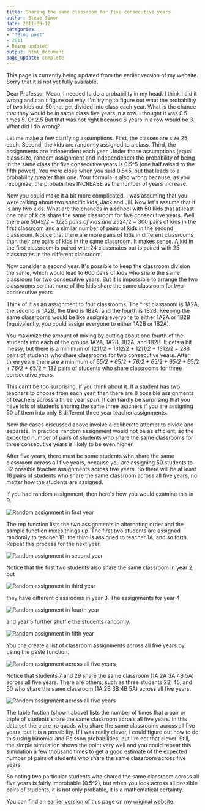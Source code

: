 ```yaml
---
title: Sharing the same classroom for five consecutive years
author: Steve Simon
date: 2011-09-12
categories:
- "*Blog post"
- 2011
- Being updated
output: html_document
page_update: complete
---
```


This page is currently being updated from the earlier version of my website. Sorry that it is not yet fully available.

<!---More--->

Dear Professor Mean, I needed to do a probability in my head. I think I did it wrong and can't figure out why. I'm trying to figure out what the probability of two kids out 50 that get divided into class each year. What is the chance that they would be in same class five years in a row. I thought it was 0.5 times 5. Or 2.5 But that was not right because 6 years in a row would be 3. What did I do wrong?

Let me make a few clarifying assumptions. First, the classes are size 25 each. Second, the kids are randomly assigned to a class. Third, the assignments are independent each year. Under those assumptions (equal class size, random assignment and independence) the probability of being in the same class for five consecutive years is 0.5^5 (one half raised to the fifth power). You were close when you said 0.5*5, but that leads to a probability greater than one. Your formula is also wrong because, as you recognize, the probabilities INCREASE as the number of years increase.

Now you could make it a bit more complicated. I was assuming that you were talking about two specific kids, Jack and Jill. Now let's assume that it is any two kids. What are the chances in a school with 50 kids that at least one pair of kids share the same classroom for five consecutive years. Well, there are 50*49/2 = 1225 pairs of kids and 25*24/2 = 300 pairs of kids in the first classroom and a similar number of pairs of kids in the second classroom. Notice that there are more pairs of kids in different classrooms than their are pairs of kids in the same classroom. It makes sense. A kid in the first classroom is paired with 24 classmates but is paired with 25 classmates in the different classroom.

Now consider a second year. It's possible to keep the classroom division the same, which would lead to 600 pairs of kids who share the same classroom for two consecutive years. But it is impossible to arrange the two classrooms so that none of the kids share the same classroom for two consecutive years.

Think of it as an assignment to four classrooms. The first classroom is 1A2A, the second is 1A2B, the third is 1B2A, and the fourth is 1B2B. Keeping the same classrooms would be like assignig everyone to either 1A2A or 1B2B (equivalently, you could assign everyone to either 1A2B or 1B2A).

You maximize the amount of mixing by putting about one fourth of the students into each of the groups 1A2A, 1A2B, 1B2A, and 1B2B. It gets a bit messy, but there is a minimum of 12*11/2 + 13*12/2 + 12*11/2 + 13*12/2 = 288 pairs of students who share classrooms for two consecutive years. After three years there are a minimum of 6*5/2 + 6*5/2 + 7*6/2 + 6*5/2 + 6*5/2 + 6*5/2 + 7*6/2 + 6*5/2 = 132 pairs of students who share classrooms for three consecutive years.

This can't be too surprising, if you think about it. If a student has two teachers to choose from each year, then there are 8 possible assignments of teachers across a three year span. It can hardly be surprising that you have lots of students sharing the same three teachers if you are assigning 50 of them into only 8 different three year teacher assignments.

Now the cases discussed above involve a deliberate attempt to divide and separate. In practice, random assignment would not be as efficient, so the expected number of pairs of students who share the same classrooms for three consecutive years is likely to be even higher.

After five years, there must be some students who share the same classroom across all five years, because you are assigning 50 students to 32 possible teacher assignments across five years. So there will be at least 18 pairs of students who share the same classroom across all five years, no matter how the students are assigned.

If you had random assignment, then here's how you would examine this in R.

![Random assignment in first year](http://www.pmean.com/new-image/11/classroom01.png)

The rep function lists the two assignments in alternating order and the sample function mixes things up. The first two students are assigned randomly to teacher 1B, the third is assigned to teacher 1A, and so forth. Repeat this process for the next year.

![Random assignment in second year](http://www.pmean.com/new-image/11/classroom02.png)

Notice that the first two students also share the same classroom in year 2, but

![Random assignment in third year](http://www.pmean.com/new-image/11/classroom03.png)

they have different classrooms in year 3. The assignments for year 4

![Random assignment in fourth year](http://www.pmean.com/new-image/11/classroom04.png)

and year 5 further shuffle the students randomly.

![Random assignment in fifth year](http://www.pmean.com/new-image/11/classroom05.png)

You cna create a list of classroom assignments across all five years by using the paste function.

![Random assignment across all five years](http://www.pmean.com/new-image/11/classroom06.png)

Notice that students 7 and 29 share the same classroom (1A 2A 3A 4B 5A) across all five years. There are others, such as three students 23, 45, and 50 who share the same classroom (1A 2B 3B 4B 5A) across all five years.

![Random assignment across all five years](http://www.pmean.com/new-image/11/classroom07.png)

The table fuction (shown above) lists the number of times that a pair or triple of students share the same classroom across all five years. In this data set there are no quads who share the same classrooms across all five years, but it is a possibility. If I was really clever, I could figure out how to do this using binomial and Poisson probabilities, but I'm not that clever. Still, the simple simulation shows the point very well and you could repeat this simulation a few thousand times to get a good estimate of the expected number of pairs of students who share the same classroom across five years.

So noting two particular students who shared the same classroom across all five years is fairly improbable (0.5^2), but when you look across all possible pairs of students, it is not only probable, it is a mathematical certainty.

You can find an [earlier version][sim1] of this page on my [original website][sim2].

[sim1]: http://www.pmean.com/11/classroom.html
[sim2]: http://www.pmean.com/original_site.html 
